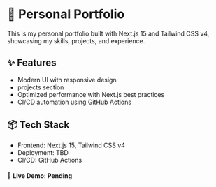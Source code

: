 # 🚀 Personal Portfolio
This is my personal portfolio built with Next.js 15 and Tailwind CSS v4, showcasing my skills, projects, and experience.

## ✨ Features
* Modern UI with responsive design
* projects section
* Optimized performance with Next.js best practices
* CI/CD automation using GitHub Actions

## 📦 Tech Stack
* Frontend: Next.js 15, Tailwind CSS v4
* Deployment: TBD
* CI/CD: GitHub Actions

#### 🔗 Live Demo: Pending